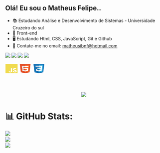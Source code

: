 ## Olá! Eu sou o Matheus Felipe..

- 📚 Estudando Análise e Desenvolvimento de Sistemas - Universidade Cruzeiro do sul
- 🔭 Front-end
- 🖥️ Estudando Html, CSS, JavaScript, Git e Github
- 📩 Contate-me no email: matheusibnf@hotmail.com


<div> 
  <a href="https://www.instagram.com/theus_felips/" target="_blank"><img src="https://img.shields.io/badge/-Instagram-%23E4405F?style=for-the-badge&logo=instagram&logoColor=white" target="_blank"></a>
 <a href="https://discord.com/channels/@me" target="_blank"><img src="https://img.shields.io/badge/Discord-7289DA?style=for-the-badge&logo=discord&logoColor=white" target="_blank"></a> 
  <a href = "mailto:matheusibnf@hotmail.com"><img src="https://img.shields.io/badge/-Gmail-%23333?style=for-the-badge&logo=gmail&logoColor=white" target="_blank"></a>
  <a href="https://www.linkedin.com/in/matheus-felipe-002597240/" target="_blank"><img src="https://img.shields.io/badge/-LinkedIn-%230077B5?style=for-the-badge&logo=linkedin&logoColor=white" target="_blank"></a> 
  
</div>


<div style="display: inline_block"><br>
  <img align="center" alt="Math-Js" height="30" width="40" src="https://raw.githubusercontent.com/devicons/devicon/master/icons/javascript/javascript-plain.svg">
  <img align="center" alt="Math-HTML" height="30" width="40" src="https://raw.githubusercontent.com/devicons/devicon/master/icons/html5/html5-original.svg">
  <img align="center" alt="Math-CSS" height="30" width="40" src="https://raw.githubusercontent.com/devicons/devicon/master/icons/css3/css3-original.svg">
</div>

##

<br/>

<p align="center">

 <img src="https://capsule-render.vercel.app/api?type=waving&color=gradient&height=65&section=footer"/>

</p>


# 📊 GitHub Stats:
![](https://github-readme-stats.vercel.app/api?username=theusfelipe&theme=blue-green&hide_border=false&include_all_commits=false&count_private=false)<br/>
![](https://github-readme-streak-stats.herokuapp.com/?user=theusfelipe&theme=blue-green&hide_border=false)<br/>
![](https://github-readme-stats.vercel.app/api/top-langs/?username=theusfelipe&theme=blue-green&hide_border=false&include_all_commits=false&count_private=false&layout=compact)


